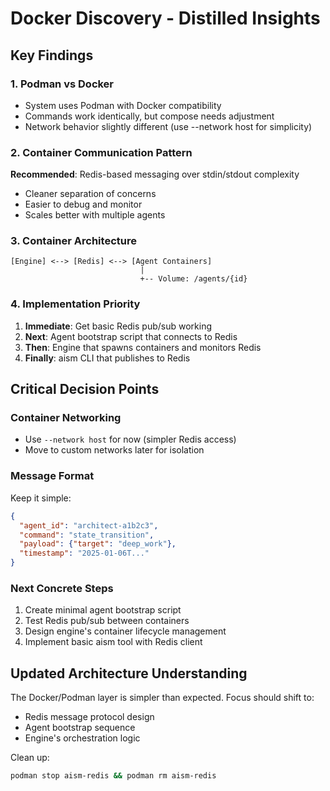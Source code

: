 # Docker Discovery - Distilled Insights

## Key Findings

### 1. Podman vs Docker
- System uses Podman with Docker compatibility
- Commands work identically, but compose needs adjustment
- Network behavior slightly different (use --network host for simplicity)

### 2. Container Communication Pattern
**Recommended**: Redis-based messaging over stdin/stdout complexity
- Cleaner separation of concerns
- Easier to debug and monitor
- Scales better with multiple agents

### 3. Container Architecture
```
[Engine] <--> [Redis] <--> [Agent Containers]
                             |
                             +-- Volume: /agents/{id}
```

### 4. Implementation Priority
1. **Immediate**: Get basic Redis pub/sub working
2. **Next**: Agent bootstrap script that connects to Redis
3. **Then**: Engine that spawns containers and monitors Redis
4. **Finally**: aism CLI that publishes to Redis

## Critical Decision Points

### Container Networking
- Use `--network host` for now (simpler Redis access)
- Move to custom networks later for isolation

### Message Format
Keep it simple:
```json
{
  "agent_id": "architect-a1b2c3",
  "command": "state_transition",
  "payload": {"target": "deep_work"},
  "timestamp": "2025-01-06T..."
}
```

### Next Concrete Steps
1. Create minimal agent bootstrap script
2. Test Redis pub/sub between containers
3. Design engine's container lifecycle management
4. Implement basic aism tool with Redis client

## Updated Architecture Understanding
The Docker/Podman layer is simpler than expected. Focus should shift to:
- Redis message protocol design
- Agent bootstrap sequence
- Engine's orchestration logic

Clean up:
```bash
podman stop aism-redis && podman rm aism-redis
```